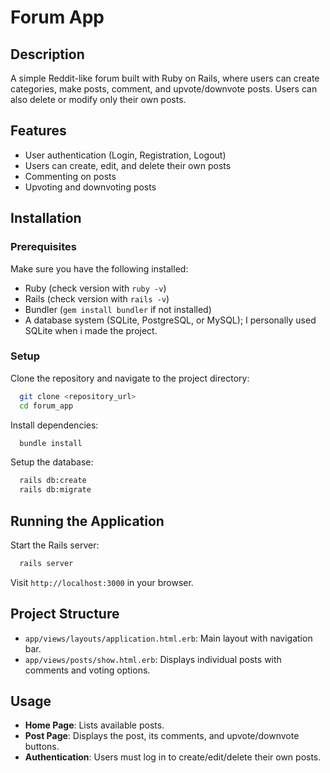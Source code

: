 # Forum App

## Description
A simple Reddit-like forum built with Ruby on Rails, where users can create categories, make posts, comment, and upvote/downvote posts. Users can also delete or modify only their own posts.

## Features
- User authentication (Login, Registration, Logout)
- Users can create, edit, and delete their own posts
- Commenting on posts
- Upvoting and downvoting posts

## Installation

### Prerequisites
Make sure you have the following installed:
- Ruby (check version with `ruby -v`)
- Rails (check version with `rails -v`)
- Bundler (`gem install bundler` if not installed)
- A database system (SQLite, PostgreSQL, or MySQL); I personally used SQLite when i made the project.

### Setup
Clone the repository and navigate to the project directory:
```sh
  git clone <repository_url>
  cd forum_app
```

Install dependencies:
```sh
  bundle install
```

Setup the database:
```sh
  rails db:create
  rails db:migrate
```

## Running the Application
Start the Rails server:
```sh
  rails server
```
Visit `http://localhost:3000` in your browser.

## Project Structure
- `app/views/layouts/application.html.erb`: Main layout with navigation bar.
- `app/views/posts/show.html.erb`: Displays individual posts with comments and voting options.

## Usage
- **Home Page**: Lists available posts.
- **Post Page**: Displays the post, its comments, and upvote/downvote buttons.
- **Authentication**: Users must log in to create/edit/delete their own posts.


